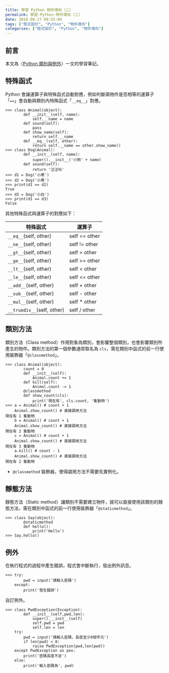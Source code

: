 ```yaml
---
title: 學習 Python 物件導向（二）
permalink: 學習-Python-物件導向（二）
date: 2018-06-27 09:55:04
tags: ["程式設計", "Python", "物件導向"]
categories: ["程式設計", "Python", "物件導向"]
---
```


## 前言

本文為〈[Python 類別與例外](https://sites.google.com/site/zsgititit/home/python-cheng-shi-she-ji/python-lei-bie)〉一文的學習筆記。

## 特殊函式

Python 會讓運算子與特殊函式自動對應，例如判斷兩物件是否相等的運算子「`==`」會自動與類別內特殊函式「`__eq__`」對應。

```Py
>>> class Animal(object):
        def __init__(self, name):
            self.__name = name
        def sound(self):
            pass
        def show_name(self):
            return self.__name
        def __eq__(self, other):
            return self.__name == other.show_name()
>>> class Dog(Animal):
        def __init__(self, name):
            super().__init__('小狗' + name)
        def sound(self):
            return '汪汪叫'
>>> d1 = Dog('小黑')
>>> d2 = Dog('小黑')
>>> print(d1 == d2)
True
>>> d3 = Dog('小白')
>>> print(d1 == d3)
False
```

其他特殊函式與運算子的對應如下：

| 特殊函式                   | 運算子        |
| -------------------------- | ------------- |
| `__eq__`(self, other)      | self == other |
| `__ne__`(self, other)      | self != other |
| `__gt__`(self, other)      | self > other  |
| `__ge__`(self, other)      | self >= other |
| `__lt__`(self, other)      | self < other  |
| `__le__`(self, other)      | self <= other |
| `__add__`(self, other)     | self + other  |
| `__sub__`(self, other)     | self - other  |
| `__mul__`(self, other)     | self \* other |
| `__truediv__`(self, other) | self / other  |

## 類別方法

類別方法（Class method）作用對象為類別，會影響整個類別，也會影響類別所產生的物件。類別方法的第一個參數通常取名為 `cls`，需在類別中函式的前一行使用裝飾器「`@classmethod`」。

```Py
>>> class Animal(object):
        count = 0
        def __init__(self):
            Animal.count += 1
        def kill(self):
            Animal.count -= 1
        @classmethod
        def show_count(cls):
            print('現在有', cls.count, '隻動物')
>>> a = Animal() # count + 1
    Animal.show_count() # 直接調用方法
現在有 1 隻動物
    b = Animal() # count + 1
    Animal.show_count() # 直接調用方法
現在有 2 隻動物
    c = Animal() # count + 1
    Animal.show_count() # 直接調用方法
現在有 3 隻動物
    a.kill() # count - 1
    Animal.show_count() # 直接調用方法
現在有 2 隻動物
```

- `@classmethod` 裝飾器，使得調用方法不需要先實例化。

## 靜態方法

靜態方法（Static method）讓類別不需要建立物件，就可以直接使用該類別的靜態方法，需在類別中函式的前一行使用裝飾器「`@staticmethod`」。

```Py
>>> class Say(object):
        @staticmethod
        def hello():
            print('Hello')
>>> Say.hello()
```

## 例外

在執行程式的過程中產生錯誤，程式會中斷執行，發出例外訊息。

```Py
>>> try:
        pwd = input('請輸入密碼')
    except:
        print('發生錯誤')
```

自訂例外。

```Py
>>> class PwdException(Exception):
        def __init__(self,pwd,len):
            super().__init__(self)
            self.pwd = pwd
            self.len = len
    try:
        pwd = input('請輸入密碼，長度至少8個字元')
        if len(pwd) < 8:
            raise PwdException(pwd,len(pwd))
    except PwdException as pex:
        print('密碼長度不足')
    else:
        print('輸入密碼為', pwd)
```
